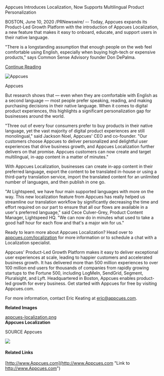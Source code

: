 Appcues Introduces Localization, Now Supports Multilingual Product Personalization  

BOSTON, June 10, 2020 /PRNewswire/ -- Today, Appcues expands its Product-Led Growth Platform with the introduction of Appcues Localization, a new feature that makes it easy to onboard, educate, and support users in their native language.

"There is a longstanding assumption that enough people on the web feel comfortable using English, especially when buying high-tech or expensive products," says Common Sense Advisory founder Don DePalma. 

[Continue Reading  
](#continue-jump)

![Appcues](https://mma.prnewswire.com/media/1178722/Appcues.jpg?p=publish&w=650 "Appcues") 

Appcues

But research shows that — even when they are comfortable with English as a second language — most people prefer speaking, reading, and making purchasing decisions in their native language. When it comes to digital product experiences, this highlights a significant personalization gap for businesses around the world.

"Three out of every four consumers prefer to buy products in their native language, yet the vast majority of digital product experiences are still monolingual," said Jackson Noel, Appcues' CEO and co-founder. "Our customers choose Appcues to deliver personalized and delightful user experiences that drive business growth, and Appcues Localization further delivers on that promise. Appcues customers can now create and target multilingual, in-app content in a matter of minutes."

With Appcues Localization, businesses can create in-app content in their preferred language, export the content to be translated in-house or using a third-party translation service, import the translated content for an unlimited number of languages, and then publish in one go.

"At Lightspeed, we have four main supported languages with more on the way. This new localization feature from Appcues has really helped us streamline our translation workflow by significantly decreasing the time and effort required on our part to ensure that all our flows are available in a user's preferred language," said Cece Culver-Grey, Product Content Manager, Lightspeed HQ. "We can now do in minutes what used to take a good half hour for each flow and that's a major win for us."

Ready to learn more about Appcues Localization? Head over to [appcues.com/localization](https://c212.net/c/link/?t=0&l=en&o=2825853-1&h=2694591052&u=https%3A%2F%2Fwww.appcues.com%2Flocalization&a=appcues.com%2Flocalization) for more information or to schedule a chat with a Localization specialist.

Appcues' Product-Led Growth Platform makes it easy to deliver exceptional user experiences at scale, leading to happier customers and accelerated business growth. It has delivered more than 500 million experiences to over 100 million end users for thousands of companies from rapidly growing startups to the Fortune 500, including LogMeIn, SendGrid, Segment, Pluralsight, and Lyft. Headquartered in Boston, Appcues enables product-led growth for every business. Get started with Appcues for free by visiting Appcues.com.

For more information, contact Eric Keating at [eric@appcues.com](mailto:eric@appcues.com).

**Related Images**

[appcues-localization.png](https://c212.net/c/link/?t=0&l=en&o=2825853-1&h=1261662907&u=http%3A%2F%2Fcdn.newswire.com%2Ffiles%2Fx%2F6b%2Fa5%2F977b64bcc517d767dcc114af2a66.png&a=appcues-localization.png+)  
**Appcues Localization**

SOURCE Appcues

![](https://rt.prnewswire.com/rt.gif?NewsItemId=NY30239&Transmission_Id=202006101100PR_NEWS_USPR_____NY30239&DateId=20200610)

#### Related Links

[http://www.Appcues.com](http://www.Appcues.com "Link to http://www.Appcues.com")